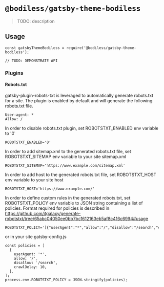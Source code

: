 # `@bodiless/gatsby-theme-bodiless`

> TODO: description

## Usage

```
const gatsbyThemeBodiless = require('@bodiless/gatsby-theme-bodiless');

// TODO: DEMONSTRATE API
```
### Plugins

#### Robots.txt

gatsby-plugin-robots-txt is leveraged to automatically generate robots.txt for a site. The plugin is enabled by default and will generate the following robots.txt file.
```
User-agent: *
Allow: /
```
In order to disable robots.txt plugin, set ROBOTSTXT_ENABLED env variable to '0'
```
ROBOTSTXT_ENABLED='0'
```
In order to add sitemap.xml to the generated robots.txt file, set ROBOTSTXT_SITEMAP env variable to your site sitemap.xml
```
ROBOTSTXT_SITEMAP='https://www.example.com/sitemap.xml'
```
In order to add host to the generated robots.txt file, set ROBOTSTXT_HOST env variable to your site host
```
ROBOTSTXT_HOST='https://www.example.com/'
```
In order to define custom rules in the generated robots.txt, set ROBOTSTXT_POLICY env variable to JSON string containing a list of policies. Format required for policies is described in https://github.com/itgalaxy/generate-robotstxt/tree/65abc04050ee0bb7bc1612163eb5af8c416c6994#usage
```
ROBOTSTXT_POLICY='[{"userAgent":"*","allow":"/","disallow":"/search","crawlDelay":10}]'
```
or in your site gatsby-config.js
```
const policies = [
  {
    userAgent: '*',
    allow: '/',
    disallow: '/search',
    crawlDelay: 10,
  },
];
process.env.ROBOTSTXT_POLICY = JSON.stringify(policies);
```